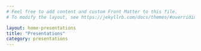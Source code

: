 ```yaml
---
# Feel free to add content and custom Front Matter to this file.
# To modify the layout, see https://jekyllrb.com/docs/themes/#overriding-theme-defaults

layout: home-presentations
title: "Presentations"
category: presentations
---
```

